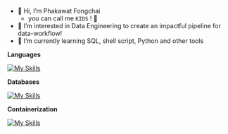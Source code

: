 - 👋 Hi, I’m Phakawat Fongchai
  - you can call me `KIDS` ! 👻
- 👀 I’m interested in Data Engineering to create an impactful pipeline for data-workflow!
- 🌱 I’m currently learning SQL, shell script, Python and other tools 

**Languages**

[![My Skills](https://skills.thijs.gg/icons?i=py,r,bash&theme=light)](https://skills.thijs.gg)

**Databases**

[![My Skills](https://skills.thijs.gg/icons?i=mysql,mongodb,gcp&theme=light)](https://skills.thijs.gg)

**Containerization**

[![My Skills](https://skills.thijs.gg/icons?i=docker&theme=light)](https://skills.thijs.gg)
